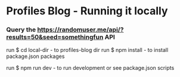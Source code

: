 # Profiles Blog - Running it locally
### Query the https://randomuser.me/api/?results=50&seed=somethingfun API


run $ cd local-dir - to profiles-blog dir
run $ npm install - to install package.json packages

run $ npm run dev - to run development or see package.json scripts
